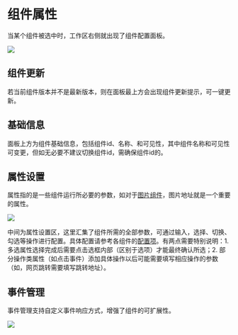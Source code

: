 # 组件属性

当某个组件被选中时，工作区右侧就出现了组件配置面板。

![](https://ymm-maliang.oss-cn-hangzhou.aliyuncs.com/ymm-maliang/access/ymm_1557386025428.png?x-oss-process=image/resize,p_80)

## 组件更新

若当前组件版本并不是最新版本，则在面板最上方会出现组件更新提示，可一键更新。

## 基础信息

面板上方为组件基础信息，包括组件id、名称、和可见性，其中组件名称和可见性可变更，但如无必要不建议切换组件id，需确保组件id的。

## 属性设置

属性指的是一些组件运行所必要的参数，如对于[图片组件](./component.html#图片)，图片地址就是一个重要的属性。

![](https://ymm-maliang.oss-cn-hangzhou.aliyuncs.com/ymm-maliang/access/ymm_1557386603270.png?x-oss-process=image/resize,p_80)

中间为属性设置区，这里汇集了组件所需的全部参数，可通过输入，选择、切换、勾选等操作进行配置。具体配置请参考各组件的[配置项](component.html#基础组件)。有两点需要特别说明：1. 多选属性选择完成后需要点击选框内部（区别于选项）才能最终确认所选；2. 部分操作类属性（如点击事件）添加具体操作以后可能需要填写相应操作的参数（如，网页跳转需要填写跳转地址）。

## 事件管理
事件管理支持自定义事件响应方式，增强了组件的可扩展性。

![](https://ymm-maliang.oss-cn-hangzhou.aliyuncs.com/ymm-maliang/access/ymm_1557387534572.png?x-oss-process=image/resize,p_80)


<!-- ## 动画 

最下方区域为动画设置，这里提供了多种进场、出场、强调动画，并可设置动画时长、次数、延迟等。详细说明请参考[动画](animate.html)。 -->
